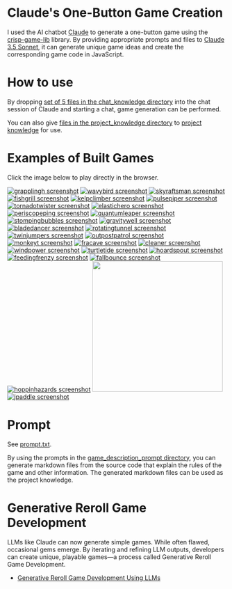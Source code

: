 # Claude's One-Button Game Creation

I used the AI chatbot [Claude](https://claude.ai/) to generate a one-button game using the [crisp-game-lib](https://github.com/abagames/crisp-game-lib) library. By providing appropriate prompts and files to [Claude 3.5 Sonnet](https://www.anthropic.com/news/claude-3-5-sonnet), it can generate unique game ideas and create the corresponding game code in JavaScript.

# How to use

By dropping [set of 5 files in the chat_knowledge directory](./chat_knowledge/) into the chat session of Claude and starting a chat, game generation can be performed.

You can also give [files in the project_knowledge directory](./project_knowledge/) to [project knowledge](https://www.anthropic.com/news/projects) for use.

# Examples of Built Games

Click the image below to play directly in the browser.

[![grapplingh screenshot](./docs/grapplingh/screenshot.gif)](https://abagames.github.io/claude-one-button-game-creation/?grapplingh)
[![wavybird screenshot](./docs/wavybird/screenshot.gif)](https://abagames.github.io/claude-one-button-game-creation/?wavybird)
[![skyraftsman screenshot](./docs/skyraftsman/screenshot.gif)](https://abagames.github.io/claude-one-button-game-creation/?skyraftsman)
[![fishgrill screenshot](./docs/fishgrill/screenshot.gif)](https://abagames.github.io/claude-one-button-game-creation/?fishgrill)
[![kelpclimber screenshot](./docs/kelpclimber/screenshot.gif)](https://abagames.github.io/claude-one-button-game-creation/?kelpclimber)
[![pulsepiper screenshot](./docs/pulsepiper/screenshot.gif)](https://abagames.github.io/claude-one-button-game-creation/?pulsepiper)
[![tornadotwister screenshot](./docs/tornadotwister/screenshot.gif)](https://abagames.github.io/claude-one-button-game-creation/?tornadotwister)
[![elastichero screenshot](./docs/elastichero/screenshot.gif)](https://abagames.github.io/claude-one-button-game-creation/?elastichero)
[![periscopeping screenshot](./docs/periscopeping/screenshot.gif)](https://abagames.github.io/claude-one-button-game-creation/?periscopeping)
[![quantumleaper screenshot](./docs/quantumleaper/screenshot.gif)](https://abagames.github.io/claude-one-button-game-creation/?quantumleaper)
[![stompingbubbles screenshot](./docs/stompingbubbles/screenshot.gif)](https://abagames.github.io/claude-one-button-game-creation/?stompingbubbles)
[![gravitywell screenshot](./docs/gravitywell/screenshot.gif)](https://abagames.github.io/claude-one-button-game-creation/?gravitywell)
[![bladedancer screenshot](./docs/bladedancer/screenshot.gif)](https://abagames.github.io/claude-one-button-game-creation/?bladedancer)
[![rotatingtunnel screenshot](./docs/rotatingtunnel/screenshot.gif)](https://abagames.github.io/claude-one-button-game-creation/?rotatingtunnel)
[![twinjumpers screenshot](./docs/twinjumpers/screenshot.gif)](https://abagames.github.io/claude-one-button-game-creation/?twinjumpers)
[![outpostpatrol screenshot](./docs/outpostpatrol/screenshot.gif)](https://abagames.github.io/claude-one-button-game-creation/?outpostpatrol)
[![monkeyt screenshot](./docs/monkeyt/screenshot.gif)](https://abagames.github.io/claude-one-button-game-creation/?monkeyt)
[![fracave screenshot](./docs/fracave/screenshot.gif)](https://abagames.github.io/claude-one-button-game-creation/?fracave)
[![cleaner screenshot](./docs/cleaner/screenshot.gif)](https://abagames.github.io/claude-one-button-game-creation/?cleaner)
[![windpower screenshot](./docs/windpower/screenshot.gif)](https://abagames.github.io/claude-one-button-game-creation/?windpower)
[![turtletide screenshot](./docs/turtletide/screenshot.gif)](https://abagames.github.io/claude-one-button-game-creation/?turtletide)
[![hoardspout screenshot](./docs/hoardspout/screenshot.gif)](https://abagames.github.io/claude-one-button-game-creation/?hoardspout)
[![feedingfrenzy screenshot](./docs/feedingfrenzy/screenshot.gif)](https://abagames.github.io/claude-one-button-game-creation/?feedingfrenzy)
[![fallbounce screenshot](./docs/fallbounce/screenshot.gif)](https://abagames.github.io/claude-one-button-game-creation/?fallbounce)
[![hoppinhazards screenshot](./docs/hoppinhazards/screenshot.gif)](https://abagames.github.io/claude-one-button-game-creation/?hoppinhazards)
<a href="https://abagames.github.io/claude-one-button-game-creation/?bridgecross"><img src="./docs/bridgecross/screenshot.gif" width="300px">
[![jpaddle screenshot](./docs/jpaddle/screenshot.gif)](https://abagames.github.io/claude-one-button-game-creation/?jpaddle)

# Prompt

See [prompt.txt](./knowledge/prompt.txt).

By using the prompts in the [game_description_prompt directory](./game_description_prompt/), you can generate markdown files from the source code that explain the rules of the game and other information. The generated markdown files can be used as the project knowledge.

# Generative Reroll Game Development

LLMs like Claude can now generate simple games. While often flawed, occasional gems emerge. By iterating and refining LLM outputs, developers can create unique, playable games—a process called Generative Reroll Game Development.

- [Generative Reroll Game Development Using LLMs](https://dev.to/abagames/generative-reroll-game-development-using-llms-22m3)
